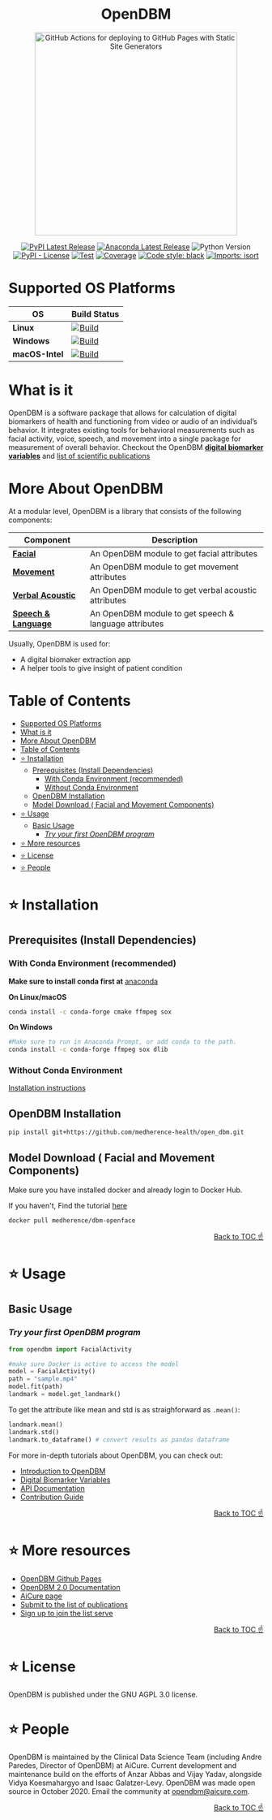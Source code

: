 <h1 align="center">
OpenDBM
</h1>

<div align="center">
  <img width="400" alt="GitHub Actions for deploying to GitHub Pages with Static Site Generators" src="https://raw.githubusercontent.com/AiCure/open_dbm/master/images/odbm.png">

[![PyPI Latest Release](https://img.shields.io/pypi/v/opendbm?style=plastic)](https://pypi.org/project/opendbm/)
[![Anaconda Latest Release](https://img.shields.io/badge/Anaconda.org-1.4.3-blue.svg?style=plastic)](https://anaconda.org/r/r-odbc)
![Python Version](https://img.shields.io/badge/python-3.8-blue)
[![PyPI - License](https://img.shields.io/pypi/l/odbm?style=plastic)](https://github.com/AiCure/open_dbm/blob/master/license.txt)
[![Test](https://raw.githubusercontent.com/AiCure/open_dbm/master/images/badges/test_status.svg)](https://github.com/AiCure/open_dbm/actions/workflows/open_dbm-code-checking.yml?query=branch%3Amaster++)
[![Coverage](https://raw.githubusercontent.com/AiCure/open_dbm/master/images/badges/code_coverage.svg)](https://github.com/AiCure/open_dbm/actions/workflows/open_dbm-code-checking.yml?query=branch%3Amaster++)
[![Code style: black](https://img.shields.io/badge/code%20style-black-000000.svg?style=flat)](https://github.com/psf/black)
[![Imports: isort](https://img.shields.io/badge/%20imports-isort-%231674b1?style=flat&labelColor=ef8336)](https://pycqa.github.io/isort/)

</div>

# Supported OS Platforms

| OS              | Build Status                                                                                                                                                                            |
| --------------- | --------------------------------------------------------------------------------------------------------------------------------------------------------------------------------------- |
| **Linux**       | [![Build](https://raw.githubusercontent.com/AiCure/open_dbm/master/images/badges/linux_status.svg)](https://github.com/AiCure/open_dbm/actions/workflows/open_dbm-build-checking.yml)   |
| **Windows**     | [![Build](https://raw.githubusercontent.com/AiCure/open_dbm/master/images/badges/windows_status.svg)](https://github.com/AiCure/open_dbm/actions/workflows/open_dbm-build-checking.yml) |
| **macOS-Intel** | [![Build](https://raw.githubusercontent.com/AiCure/open_dbm/master/images/badges/macos_status.svg)](https://github.com/AiCure/open_dbm/actions/workflows/open_dbm-build-checking.yml)   |

# What is it

OpenDBM is a software package that allows for calculation of digital
biomarkers of health and functioning from video or audio of an individual’s
behavior. It integrates existing tools for behavioral measurements such as
facial activity, voice, speech, and movement into a single package for measurement
of overall behavior. Checkout the OpenDBM [**digital biomarker variables**](https://aicure.github.io/open_dbm/docs/biomaker-variables) and [list of scientific publications](https://docs.google.com/spreadsheets/d/1p22VDBA6A7md5335oqAtzSV3NUs0fFb7aufQH2cqhyQ/edit#gid=0)

# More About OpenDBM

At a modular level, OpenDBM is a library that consists of the following components:

| Component                                                                         | Description                                           |
| --------------------------------------------------------------------------------- | ----------------------------------------------------- |
| [**Facial**](https://aicure.github.io/open_dbm/api/facial-activity-api)           | An OpenDBM module to get facial attributes            |
| [**Movement**](https://aicure.github.io/open_dbm/api/movement-api)                | An OpenDBM module to get movement attributes          |
| [**Verbal Acoustic**](https://aicure.github.io/open_dbm/api/verbal-acoustics-api) | An OpenDBM module to get verbal acoustic attributes   |
| [**Speech & Language**](https://aicure.github.io/open_dbm/api/speech-api)         | An OpenDBM module to get speech & language attributes |

Usually, OpenDBM is used for:

- A digital biomaker extraction app
- A helper tools to give insight of patient condition

# Table of Contents

<!-- START doctoc generated TOC please keep comment here to allow auto update -->
<!-- DON'T EDIT THIS SECTION, INSTEAD RE-RUN doctoc TO UPDATE -->

- [Supported OS Platforms](#supported-os-platforms)
- [What is it](#what-is-it)
- [More About OpenDBM](#more-about-opendbm)
- [Table of Contents](#table-of-contents)
- [⭐️ Installation](#️-installation)
  - [Prerequisites (Install Dependencies)](#prerequisites-install-dependencies)
    - [With Conda Environment (recommended)](#with-conda-environment-recommended)
    - [Without Conda Environment](#without-conda-environment)
  - [OpenDBM Installation](#opendbm-installation)
  - [Model Download ( Facial and Movement Components)](#model-download--facial-and-movement-components)
- [⭐️ Usage](#️-usage)
  - [Basic Usage](#basic-usage)
    - [_Try your first OpenDBM program_](#try-your-first-opendbm-program)
- [⭐️ More resources](#️-more-resources)
- [⭐️ License](#️-license)
- [⭐️ People](#️-people)

<!-- END doctoc generated TOC please keep comment here to allow auto update -->

# ⭐️ Installation

## Prerequisites (Install Dependencies)

### With Conda Environment (recommended)

**Make sure to install conda first at** [anaconda](https://www.anaconda.com/)

**On Linux/macOS**

```bash
conda install -c conda-forge cmake ffmpeg sox
```

**On Windows**

```bash
#Make sure to run in Anaconda Prompt, or add conda to the path.
conda install -c conda-forge ffmpeg sox dlib
```

### Without Conda Environment

[Installation instructions](https://aicure.github.io/open_dbm/docs/dependencies-installation)

## OpenDBM Installation

```bash
pip install git+https://github.com/medherence-health/open_dbm.git
```

## Model Download ( Facial and Movement Components)

Make sure you have installed docker and already login to Docker Hub.

If you haven't, Find the tutorial [here](https://aicure.github.io/open_dbm/docs/openface-docker-installation)

```bash
docker pull medherence/dbm-openface
```

<div align="right">
<a href="#table-of-contents">Back to TOC ☝️</a>
</div>

# ⭐️ Usage

## Basic Usage

### _Try your first OpenDBM program_

```python
from opendbm import FacialActivity

#make sure Docker is active to access the model
model = FacialActivity()
path = "sample.mp4"
model.fit(path)
landmark = model.get_landmark()
```

To get the attribute like mean and std is as straighforward as `.mean()`:

```python
landmark.mean()
landmark.std()
landmark.to_dataframe() # convert results as pandas dataframe
```

For more in-depth tutorials about OpenDBM, you can check out:

- [Introduction to OpenDBM](https://aicure.github.io/open_dbm/docs/getting-started)
- [Digital Biomarker Variables](https://aicure.github.io/open_dbm/docs/biomaker-variables)
- [API Documentation](https://aicure.github.io/open_dbm/api/api-doc)
- [Contribution Guide](https://aicure.github.io/open_dbm/extras/extras)

<div align="right">
<a href="#table-of-contents">Back to TOC ☝️</a>
</div>

# ⭐️ More resources

- [OpenDBM Github Pages](https://aicure.github.io/open_dbm/)
- [OpenDBM 2.0 Documentation](https://docs.google.com/document/d/1zek5fBvOZ_OwPYpsD6pso4u1N4K-ZuTO7j9ycHJSB-s/edit?usp=sharing)
- [AiCure page](https://aicure.com/opendbm/)
- [Submit to the list of publications](https://docs.google.com/forms/d/e/1FAIpQLScVDFF8Kkl_C4iq6N6-T6m4JwwPmFIt-Wwa70DgL4L4eGLaeA/viewform?vc=0&c=0&w=1&flr=0)
- [Sign up to join the list serve](https://docs.google.com/forms/d/e/1FAIpQLScKUCdYdK9UTd569IuF3O8Q2A9fXuMJ5z9wXbX4r5yzcwfphQ/viewform?fbzx=-1747756377554914236&pli=1)

<div align="right">
<a href="#table-of-contents">Back to TOC ☝️</a>
</div>

# ⭐️ License

OpenDBM is published under the GNU AGPL 3.0 license.

# ⭐️ People

OpenDBM is maintained by the Clinical Data Science Team (including Andre Paredes, Director of OpenDBM) at AiCure. Current development and maintenance build on the efforts of Anzar Abbas and Vijay Yadav, alongside Vidya Koesmahargyo and Isaac Galatzer-Levy. OpenDBM was made open source in October 2020. Email the community at opendbm@aicure.com.

<div align="right">
<a href="#table-of-contents">Back to TOC ☝️</a>
</div>
